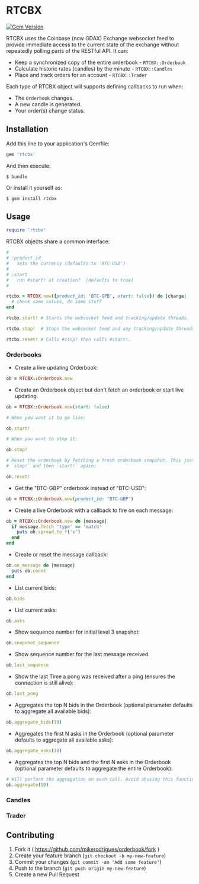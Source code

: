 # RTCBX 
[![Gem Version](https://badge.fury.io/rb/rtcbx.svg)](https://badge.fury.io/rb/rtcbx)

RTCBX uses the Coinbase (now GDAX) Exchange websocket feed to provide immediate access to
the current state of the exchange without repeatedly polling parts of the
RESTful API. It can:
* Keep a synchronized copy of the entire orderbook - `RTCBX::Orderbook`
* Calculate historic rates (candles) by the minute - `RTCBX::Candles`
* Place and track orders for an account - `RTCBX::Trader`

Each type of RTCBX object will supports defining callbacks to run when:
* The `Orderbook` changes.
* A new candle is generated.
* Your order(s) change status.

## Installation

Add this line to your application's Gemfile:

```ruby
gem 'rtcbx'
```

And then execute:

    $ bundle

Or install it yourself as:

    $ gem install rtcbx 

## Usage

```ruby
require 'rtcbx'
```
RTCBX objects share a common interface:
```ruby
#
# :product_id
#   sets the currency (defaults to 'BTC-USD')
#
# :start
#   run #start! at creation?  (defaults to true)
# 

rtcbx = RTCBX.new({product_id: 'BTC-GPB', start: false}) do |change|
  # check some values, do some stuff
end

rtcbx.start! # Starts the websocket feed and tracking/update threads.

rtcbx.stop!  # Stops the websocket feed and any tracking/update threads.

rtcbx.reset! # Calls #stop! then calls #start!.

```



### Orderbooks
* Create a live updating Orderbook:
```ruby
ob = RTCBX::Orderbook.new
```

* Create an Orderbook object but don't fetch an orderbook or start live
  updating.
```ruby
ob = RTCBX::Orderbook.new(start: false)

# When you want it to go live:

ob.start!

# When you want to stop it:

ob.stop!

# Reset the orderbook by fetching a fresh orderbook snapshot. This just calls
# `stop!` and then `start!` again:

ob.reset!
```

* Get the "BTC-GBP" orderbook instead of "BTC-USD":
```ruby
ob = RTCBX::Orderbook.new(product_id: "BTC-GBP")
```

* Create a live Orderbook with a callback to fire on each message:
```ruby
ob = RTCBX::Orderbook.new do |message|
  if message.fetch 'type' == 'match'
    puts ob.spread.to_f('s')
  end
end
```

* Create or reset the message callback:
```ruby
ob.on_message do |message|
  puts ob.count
end
```

* List current bids:
```ruby
ob.bids
```

* List current asks:
```ruby
ob.asks
```

* Show sequence number for initial level 3 snapshot:
```ruby
ob.snapshot_sequence
```

* Show sequence number for the last message received
```ruby
ob.last_sequence
```

* Show the last Time a pong was received after a ping (ensures the connection is
  still alive):
```ruby
ob.last_pong
```

* Aggregates the top N bids in the Orderbook (optional parameter defaults to aggregate all available bids):
```ruby
ob.aggregate_bids(10)
```

* Aggregates the first N asks in the Orderbook (optional parameter defaults to aggregate all available asks):
```ruby
ob.aggregate_asks(10)
```

* Aggregates the top N bids and the first N asks in the Orderbook (optional parameter defaults to aggregate the entire Orderbook):
```ruby
# Will perform the aggregation on each call. Avoid abusing this function since it may degrade performance.
ob.aggregate(10)
```
### Candles
### Trader

## Contributing

1. Fork it ( https://github.com/mikerodrigues/orderbook/fork )
2. Create your feature branch (`git checkout -b my-new-feature`)
3. Commit your changes (`git commit -am 'Add some feature'`)
4. Push to the branch (`git push origin my-new-feature`)
5. Create a new Pull Request
